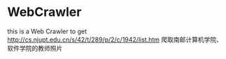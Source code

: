 # WebCrawler
this is a Web Crawler to get http://cs.njupt.edu.cn/s/42/t/289/p/2/c/1942/list.htm
爬取南邮计算机学院、软件学院的教师照片
